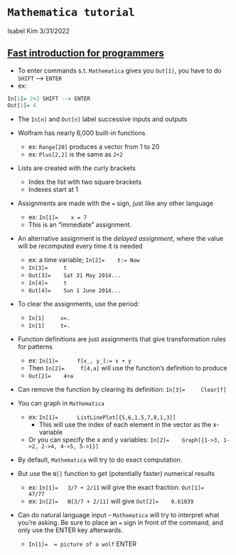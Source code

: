 `Mathematica tutorial`
================
Isabel Kim
3/31/2022

## [Fast introduction for programmers](https://www.wolfram.com/language/fast-introduction-for-programmers/en/)

-   To enter commands s.t. `Mathematica` gives you `Out[1]`, you have to
    do `SHIFT` –> `ENTER`
-   ex:

``` r
In[1]= 2+2 SHIFT --> ENTER
Out[1]= 4
```

-   The `In[n]` and `Out[n]` label successive inputs and outputs

-   Wolfram has nearly 6,000 built-in functions

    -   ex: `Range[20]` produces a vector from 1 to 20
    -   ex: `Plus[2,2]` is the same as `2+2`

-   Lists are created with the curly brackets

    -   Index the list with two square brackets
    -   Indexes start at 1

-   Assignments are made with the `=` sign, just like any other language

    -   ex: `In[1]=    x = 7`
    -   This is an “immediate” assignment.

-   An alternative assignment is the *delayed assignment*, where the
    value will be recomputed every time it is needed

    -   ex: a time variable; `In[2]=    t:= Now`
    -   `In[3]=     t`
    -   `Out[3]=    Sat 31 May 2014...`
    -   `In[4]=     t`
    -   `Out[4]=    Sun 1 June 2014...`

-   To clear the assignments, use the period:

    -   `In[1]     x=.`
    -   `In[1]     t=.`

-   Function definitions are just assignments that give transformation
    rules for patterns

    -   ex: `In[1]=      f[x_, y_]:= x + y`
    -   Then `In[2]=     f[4,a]` will use the function’s definition to
        produce
    -   `Out[2]=    4+a`

-   Can remove the function by clearing its definition:
    `In[3]=     Clear[f]`

-   You can graph in `Mathematica`

    -   ex: `In[1]=      ListLinePlot[{5,6,1,5,7,8,1,3}]`
        -   This will use the index of each element in the vector as the
            x-variable
    -   Or you can specify the x and y variables:
        `In[2]=    Graph[{1->3, 1->2, 2->4, 4->5, 5->1}]`

-   By default, `Mathematica` will try to do exact computation.

-   But use the `N[]` function to get (potentially faster) numerical
    results

    -   ex: `In[1]=   3/7 + 2/11` will give the exact fraction:
        `Out[1]=    47/77`
    -   ex: `In[2]=   N[3/7 + 2/11]` will give `Out[2]=    0.61039`

-   Can do natural language input – `Mathematica` will try to interpret
    what you’re asking. Be sure to place an `=` sign in front of the
    command, and only use the ENTER key afterwards.

    -   `In[1]=  = picture of a wolf` ENTER

